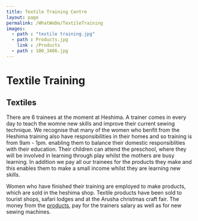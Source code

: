 ```yaml
---
title: Textile Training Centre
layout: page
permalink: /WhatWeDo/TextileTraining
images:
  - path : "textile training.jpg"  
  - path : Products.jpg
    link : /Products
  - path : 100_3406.jpg
---
```


# Textile Training

## Textiles

There are 6 trainees at the moment at Heshima. A trainer comes in every day to teach the womne new skills and improve their current sewing technique. We recognise that many of the women who benfit from the Heshima training also have responsibilities in their homes and so training is from 9am - 1pm. enabling them to balance their domestic responsiblities with their education. Their children can attend the preschool, where they will be involved in learning through play whilst the mothers are busy learning. In addition we pay all our trainees for the products they make and this enables them to make a small income whilst they are learning new skills.

Women who have finished their training are employed to make products, which are sold in the heshima shop. Textile products have been sold to tourist shops, safari lodges and at the Arusha christmas craft fair. The money from the [products](/Products), pay for the trainers salary as well as for new sewing machines.
